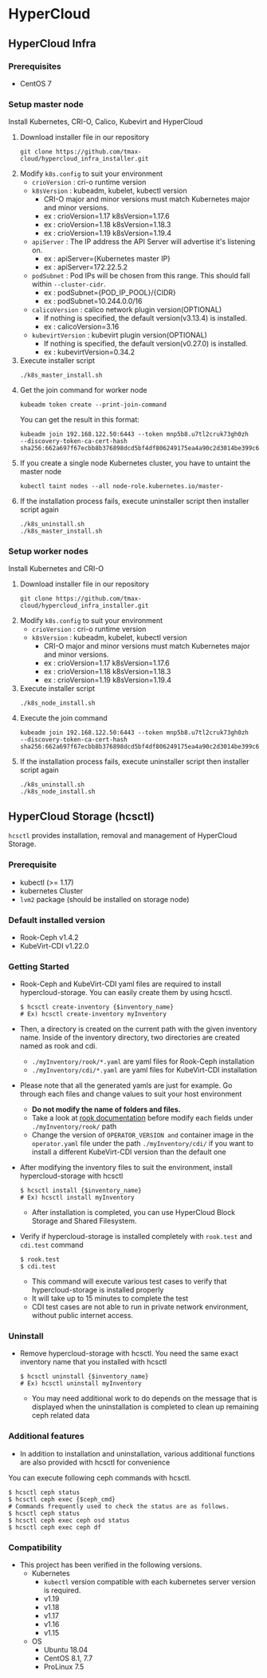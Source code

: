 # HyperCloud

## HyperCloud Infra
### Prerequisites
- CentOS 7

### Setup master node
Install Kubernetes, CRI-O, Calico, Kubevirt and HyperCloud
1. Download installer file in our repository
    ```
    git clone https://github.com/tmax-cloud/hypercloud_infra_installer.git
    ```
2. Modify `k8s.config` to suit your environment
    * `crioVersion` : cri-o runtime version
    * `k8sVersion` : kubeadm, kubelet, kubectl version
      * CRI-O major and minor versions must match Kubernetes major and minor versions.
      * ex : crioVersion=1.17 k8sVersion=1.17.6        
      * ex : crioVersion=1.18 k8sVersion=1.18.3
      * ex : crioVersion=1.19 k8sVersion=1.19.4      
    * `apiServer` : The IP address the API Server will advertise it's listening on.
      * ex : apiServer={Kubernetes master IP}
      * ex : apiServer=172.22.5.2
    * `podSubnet` : Pod IPs will be chosen from this range. This should fall within `--cluster-cidr`.
      * ex : podSubnet={POD_IP_POOL}/{CIDR}
      * ex : podSubnet=10.244.0.0/16
    * `calicoVersion` : calico network plugin version(OPTIONAL)
      * If nothing is specified, the default version(v3.13.4) is installed.
      * ex : calicoVersion=3.16
    * `kubevirtVersion` : kubevirt plugin version(OPTIONAL)
      * If nothing is specified, the default version(v0.27.0) is installed.
      * ex : kubevirtVersion=0.34.2
3. Execute installer script
    ```
    ./k8s_master_install.sh
    ```
4.  Get the join command for worker node
    ```
    kubeadm token create --print-join-command
    ```
    You can get the result in this format:
    ```
    kubeadm join 192.168.122.50:6443 --token mnp5b8.u7tl2cruk73gh0zh     --discovery-token-ca-cert-hash sha256:662a697f67ecbb8b376898dcd5bf4df806249175ea4a90c2d3014be399c6c18a
    ```
5. If you create a single node Kubernetes cluster, you have to untaint the master node
    ```
    kubectl taint nodes --all node-role.kubernetes.io/master-
    ```
6. If the installation process fails, execute uninstaller script then installer script again
    ```
    ./k8s_uninstall.sh
    ./k8s_master_install.sh
    ```
### Setup worker nodes
Install Kubernetes and CRI-O
1. Download installer file in our repository
    ```
    git clone https://github.com/tmax-cloud/hypercloud_infra_installer.git
    ```
2. Modify `k8s.config` to suit your environment
    * `crioVersion` : cri-o runtime version
    * `k8sVersion` : kubeadm, kubelet, kubectl version
      * CRI-O major and minor versions must match Kubernetes major and minor versions.
      * ex : crioVersion=1.17 k8sVersion=1.17.6        
      * ex : crioVersion=1.18 k8sVersion=1.18.3
      * ex : crioVersion=1.19 k8sVersion=1.19.4      
3. Execute installer script
    ```
    ./k8s_node_install.sh
    ```
4. Execute the join command
    ```
    kubeadm join 192.168.122.50:6443 --token mnp5b8.u7tl2cruk73gh0zh     --discovery-token-ca-cert-hash sha256:662a697f67ecbb8b376898dcd5bf4df806249175ea4a90c2d3014be399c6c18a
    ```
5. If the installation process fails, execute uninstaller script then installer script again
    ```
    ./k8s_uninstall.sh
    ./k8s_node_install.sh
    ```

## HyperCloud Storage (hcsctl)

`hcsctl` provides installation, removal and management of HyperCloud Storage.

### Prerequisite

- kubectl (>= 1.17)
- kubernetes Cluster
- `lvm2` package (should be installed on storage node)

### Default installed version

- Rook-Ceph v1.4.2
- KubeVirt-CDI v1.22.0

### Getting Started

- Rook-Ceph and KubeVirt-CDI yaml files are required to install hypercloud-storage. You can easily create them by using hcsctl.

   ``` shell
   $ hcsctl create-inventory {$inventory_name}
   # Ex) hcsctl create-inventory myInventory
   ```
- Then, a directory is created on the current path with the given inventory name. Inside of the inventory directory, two directories are created named as rook and cdi.
  - `./myInventory/rook/*.yaml` are yaml files for Rook-Ceph installation
  - `./myInventory/cdi/*.yaml` are yaml files for KubeVirt-CDI installation
- Please note that all the generated yamls are just for example. Go through each files and change values to suit your host environment
  - **Do not modify the name of folders and files.**
  - Take a look at [rook documentation](https://rook.github.io/docs/rook/v1.4/ceph-cluster-crd.html) before modify each fields under `./myInventory/rook/` path
  - Change the version of `OPERATOR_VERSION and` container image in the `operator.yaml` file under the path `./myInventory/cdi/` if you want to install a different KubeVirt-CDI version than the default one
- After modifying the inventory files to suit the environment, install hypercloud-storage with hcsctl
   ``` shell
   $ hcsctl install {$inventory_name}
   # Ex) hcsctl install myInventory
   ```
    - After installation is completed, you can use HyperCloud Block Storage and Shared Filesystem.
- Verify if hypercloud-storage is installed completely with `rook.test` and `cdi.test` command
    ``` shell
    $ rook.test
    $ cdi.test
    ```
  - This command will execute various test cases to verify that hypercloud-storage is installed properly
  - It will take up to 15 minutes to complete the test
  - CDI test cases are not able to run in private network environment, without public internet access.


### Uninstall

- Remove hypercloud-storage with hcsctl. You need the same exact inventory name that you installed with hcsctl

    ``` shell
    $ hcsctl uninstall {$inventory_name}
    # Ex) hcsctl uninstall myInventory
    ```
    - You may need additional work to do depends on the message that is displayed when the uninstallation is completed to clean up remaining ceph related data

### Additional features

- In addition to installation and uninstallation, various additional functions are also provided with hcsctl for convenience

You can execute following ceph commands with hcsctl.

``` shell
$ hcsctl ceph status
$ hcsctl ceph exec {$ceph_cmd}
# Commands frequently used to check the status are as follows.
$ hcsctl ceph status
$ hcsctl ceph exec ceph osd status
$ hcsctl ceph exec ceph df
```

### Compatibility
- This project has been verified in the following versions.
    - Kubernetes
        - `kubectl` version compatible with each kubernetes server version is required.
        - v1.19
        - v1.18        
        - v1.17
        - v1.16
        - v1.15
    - OS
        - Ubuntu 18.04
        - CentOS 8.1, 7.7
        - ProLinux 7.5
